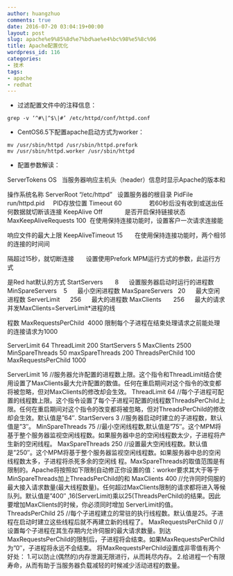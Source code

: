 ```yaml
---
author: huangzhuo
comments: true
date: 2016-07-20 03:04:19+00:00
layout: post
slug: apache%e9%85%8d%e7%bd%ae%e4%bc%98%e5%8c%96
title: Apache配置优化
wordpress_id: 116
categories:
- 技术
tags:
- apache
- redhat
---
```

 
* 过滤配置文件中的注释信息：
```
grep -v ‘^#\|^$\|#’ /etc/httpd/conf/httpd.conf
```

* CentOS6.5下配置apache启动方式为worker：

``` shell
mv /usr/sbin/httpd /usr/sbin/httpd.prefork
mv /usr/sbin/httpd.worker /usr/sbin/httpd
```

* 配置参数解读：

ServerTokens OS   当服务器响应主机头（header）信息时显示Apache的版本和

操作系统名称
ServerRoot “/etc/httpd”   设置服务器的根目录
PidFile run/httpd.pid     PID存放位置
Timeout 60                若60秒后没有收到或送出任何数据就切断该连接
KeepAlive Off             是否开启保持链接状态
MaxKeepAliveRequests 100  在使用保持连接功能时，设置客户一次请求连接能

响应文件的最大上限
KeepAliveTimeout 15       在使用保持连接功能时，两个相邻的连接的时间间

隔超过15秒，就切断连接
<IfModule prefork.c>      设置使用Prefork MPM运行方式的参数，此运行方式

是Red hat默认的方式
StartServers       8      设置服务器启动时运行的进程数
MinSpareServers    5      最小空闲进程数
MaxSpareServers   20      最大空闲进程数
ServerLimit      256      最大的进程数
MaxClients       256      最大的请求并发MaxClients=ServerLimit*进程的线

程数
MaxRequestsPerChild  4000 限制每个子进程在结束处理请求之前能处理的连接请求为1000

<IfModule worker.c>
ServerLimit 64
ThreadLimit 200
StartServers 5
MaxClients 2500
MinSpareThreads 50
maxSpareThreads 200
ThreadsPerChild 100
MaxRequestsPerChild 1000
</IfModule>

ServerLimit 16
//服务器允许配置的进程数上限。这个指令和ThreadLimit结合使用设置了MaxClients最大允许配置的数值。任何在重启期间对这个指令的改变都将被忽略，但对MaxClients的修改却会生效。
ThreadLimit 64
//每个子进程可配置的线程数上限。这个指令设置了每个子进程可配置的线程数ThreadsPerChild上限。任何在重启期间对这个指令的改变都将被忽略，但对ThreadsPerChild的修改却会生效。默认值是”64″.
StartServers 3
//服务器启动时建立的子进程数，默认值是”3″。
MinSpareThreads 75
//最小空闲线程数,默认值是”75″。这个MPM将基于整个服务器监视空闲线程数。如果服务器中总的空闲线程数太少，子进程将产生新的空闲线程。
MaxSpareThreads 250
//设置最大空闲线程数。默认值是”250″。这个MPM将基于整个服务器监视空闲线程数。如果服务器中总的空闲线程数太多，子进程将杀死多余的空闲线 程。MaxSpareThreads的取值范围是有限制的。Apache将按照如下限制自动修正你设置的值：worker要求其大于等于 MinSpareThreads加上ThreadsPerChild的和
MaxClients 400
//允许同时伺服的最大接入请求数量(最大线程数量)。任何超过MaxClients限制的请求都将进入等候队列。默认值是”400″ ,16(ServerLimit)乘以25(ThreadsPerChild)的结果。因此要增加MaxClients的时候，你必须同时增加 ServerLimit的值。
ThreadsPerChild 25
//每个子进程建立的常驻的执行线程数。默认值是25。子进程在启动时建立这些线程后就不再建立新的线程了。
MaxRequestsPerChild 0
//设置每个子进程在其生存期内允许伺服的最大请求数量。到达MaxRequestsPerChild的限制后，子进程将会结束。如果MaxRequestsPerChild为”0″，子进程将永远不会结束。
将MaxRequestsPerChild设置成非零值有两个好处：
1.可以防止(偶然的)内存泄漏无限进行，从而耗尽内存。
2.给进程一个有限寿命，从而有助于当服务器负载减轻的时候减少活动进程的数量。
